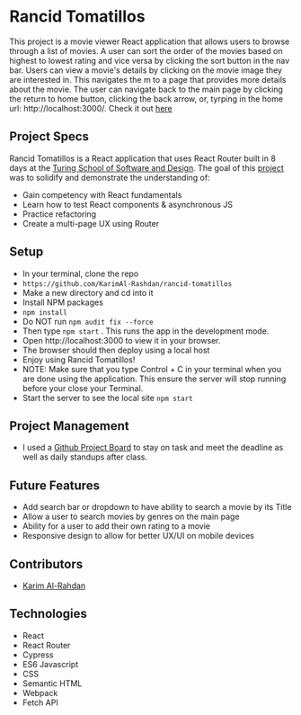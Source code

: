 # Rancid Tomatillos

This project is a movie viewer React application that allows users to browse through a list of movies. A user can sort the order of the movies based on highest to lowest rating and vice versa by clicking the sort button in the nav bar. Users can view a movie's details by clicking on the movie image they are interested in. This navigates the m to a page that provides more details about the movie. The user can navigate back to the main page by clicking the return to home button, clicking the back arrow, or, tyrping in the home url: http://localhost:3000/. Check it out [here](https://karimal-rashdan.github.io/rancid-tomatillos/)

## Project Specs

Rancid Tomatillos is a React application that uses React Router built in 8 days at the [Turing School of Software and Design](https://turing.edu/). The goal of this [project](https://frontend.turing.edu/projects/module-3/rancid-tomatillos-v3.html) was to solidify and demonstrate the understanding of:

- Gain competency with React fundamentals
- Learn how to test React components & asynchronous JS
- Practice refactoring
- Create a multi-page UX using Router


## Setup

- In your terminal, clone the repo
- `https://github.com/KarimAl-Rashdan/rancid-tomatillos`
- Make a new directory and cd into it
- Install NPM packages
- `npm install`
- Do NOT run `npm audit fix --force`
- Then type `npm start` . This runs the app in the development mode.
- Open http://localhost:3000 to view it in your browser.
- The browser should then deploy using a local host
- Enjoy using Rancid Tomatillos!
- NOTE: Make sure that you type Control + C in your terminal when you are done using the application. This ensure the server will stop running before your close your Terminal.
- Start the server to see the local site `npm start`


## Project Management

- I used a [Github Project Board](https://github.com/users/KarimAl-Rashdan/projects/6) to stay on task and meet the deadline as well as daily standups after class.

## Future Features

- Add search bar or dropdown to have ability to search a movie by its Title
- Allow a user to search movies by genres on the main page 
- Ability for a user to add their own rating to a movie
- Responsive design to allow for better UX/UI on mobile devices


## Contributors

- [Karim Al-Rahdan](https://github.com/KarimAl-Rashdan)


## Technologies

- React
- React Router
- Cypress
- ES6 Javascript
- CSS
- Semantic HTML
- Webpack
- Fetch API

